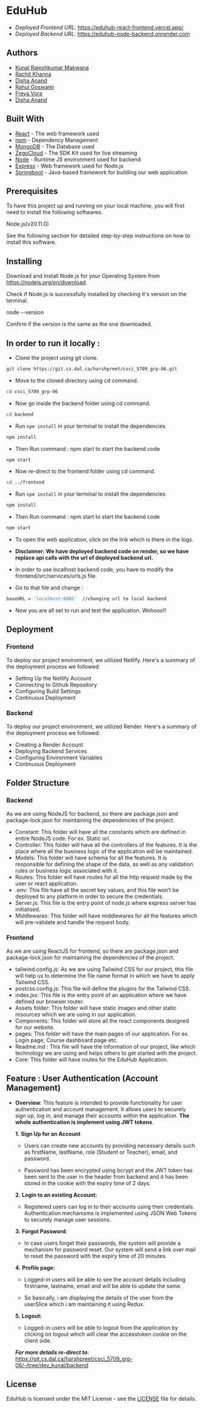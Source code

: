 # EduHub

* *Deployed Frontend URL*: <https://eduhub-react-frontend.vercel.app/>
* *Deployed Backend URL*: <https://eduhub-node-backend.onrender.com>

## Authors

* [Kunal Rajeshkumar Makwana](kn362288@dal.ca)
* [Rachit Khanna]()
* [Disha Anand]()
* [Rahul Goswami]()
* [Freya Vora]()
* [Disha Anand]()


## Built With

* [React](https://legacy.reactjs.org/docs/getting-started.html/) - The web framework used
* [npm](https://docs.npmjs.com//) - Dependency Management
* [MongoDB](https://legacy.reactjs.org/docs/getting-started.html/) - The Database used
* [ZegoCloud](https://legacy.reactjs.org/docs/getting-started.html/) - The SDK Kit used for live streaming
* [Node](https://nodejs.org/en/learn/getting-started/introduction-to-nodejs) - Runtime JS environment used for backend
* [Express](https://expressjs.com/en/starter/hello-world.html) - Web framework used for Node.js
* [Springboot](https://spring.io/guides/gs/spring-boot) - Java-based framework for building our web application


## Prerequisites

To have this project up and running on your local machine, you will first need to install the following softwares.


Node.js(v20.11.0)

See the following section for detailed step-by-step instructions on how to install this software.

## Installing

Download and Install Node.js for your Operating System from https://nodejs.org/en/download.

Check if Node.js is successfully installed by checking it's version on the terminal.

node --version


Confirm if the version is the same as the one downloaded.


## In order to run it locally :
- Clone the project using git clone.
```bash
git clone https://git.cs.dal.ca/harshpreet/csci_5709_grp-06.git
```
- Move to the cloned directory using cd command. 
```bash
cd csci_5709_grp-06
```
- Now go inside the backend folder using cd command.
```bash
cd backend
```
- Run  `npm install` in your terminal to install the dependencies
```bash
npm install
```
- Then Run command : npm start to start the backend code
```bash
npm start
```

- Now re-direct to the frontend folder using cd command. 
```bash
cd ../frontend
```
- Run  `npm install` in your terminal to install the dependencies
```bash
npm install
```
- Then Run command : npm start to start the backend code
```bash
npm start
```

- To open the web application, click on the link which is there in the logs.

- **Disclaimer: We have deployed backend code on render, so we have replace api calls with the url of deployed backend url.**

- In order to use localhost backend code, you have to modify the frontend/src/services/urls.js file. 

- Go to that file and change :
```bash
baseURL = 'localhost:6002'  //changing url to local backend
```

- Now you are all set to run and test the application. Wohooo!!

## Deployment
### Frontend

To deploy our project environment, we utilized Netlify. Here's a summary of the deployment process we followed:

- Setting Up the Netlify Account
- Connecting to Github Repository
- Configuring Build Settings
- Continuous Deployment

### Backend

To deploy our project environment, we utilized Render. Here's a summary of the deployment process we followed:

- Creating a Render Account
- Deploying Backend Services
- Configuring Environment Variables
- Continuous Deployment

## Folder Structure
### Backend
As we are using NodeJS for backend, so there
are package.json and package-lock.json for maintaining the dependencies of the project.
- Constant: This folder will have all the constants which are defined in entire NodeJS code.
For ex. Static url.
- Controller: This folder will have all the controllers of the features. It is the place where all
the business logic of the application will be maintained.
- Models: This folder will have schema for all the features. It is responsible for defining the
shape of the data, as well as any validation rules or business logic associated with it.
- Routes: This folder will have routes for all the http request made by the user or react
application.
- .env: This file have all the secret key values, and this file won’t be deployed to any
platform in order to secure the credentials.
- Server.js: This file is the entry point of node.js where express server has initialised.
- Middlewares: This folder will have middlewares for all the features which will pre-validate
and handle the request body.

### Frontend
As we are using ReactJS for frontend, so
there are package.json and package-lock.json for maintaining the dependencies of the project.
- tailwind.config.js: As we are using Tailwind CSS for our project, this file will help us
to determine the file name format in which we have to apply Tailwind CSS.
- postcss.config.js: This file will define the plugins for the Tailwind CSS.
- index.jsx: This file is the entry point of an application where we have defined our
browser router.
- Assets folder: This folder will have static images and other static resources which we
are using in our application.
- Components: This folder will store all the react components designed for our website.
- pages: This folder will have the main pages of our application. For ex. Login page,
Course dashboard page etc.
- Readme.md : This file will have the information of our project, like which technology
we are using and helps others to get started with the project.
- Core: This folder will have routes for the EduHub Application.


## Feature : User Authentication (Account Management)
- **Overview**: This feature is intended to provide functionality for user authentication and account management. It allows users to securely sign up, log in, and manage their accounts within the application. **The whole authentication is implement using JWT tokens**.

    **1.** **Sign Up for an Account**
    - Users can create new accounts by providing necessary details such as firstName, lastName, role (Student or Teacher), email, and password.

    - Password has been encrypted using bcrypt and the JWT token has been sent to the user in the header from backend and it has been stored in the cookie with the expiry time of 2 days.

    **2.** **Login to an existing Account:**
    - Registered users can log in to their accounts using their credentials. Authentication mechanisms is implemented using JSON Web Tokens to securely manage user sessions.

    **3.** **Forgot Password:**
    - In case users forget their passwords, the system will provide a mechanism for password reset. Our system will send a link over mail to reset the password with the expiry time of 20 minutes. 

    **4.** **Profile page:**
    - Logged-in users will be able to see the account details including firstname, lastname, email and will be able to update the same. 

    - So basically, i am displaying the details of the user from the userSlice which i am maintaining it using Redux. 

    **5.** **Logout:**
    - Logged-in users will be able to logout from the application by clicking on logout which will clear the accesstoken cookie on the client side.

    ***For more details re-direct to***: https://git.cs.dal.ca/harshpreet/csci_5709_grp-06/-/tree/dev_kunal/backend


## License

EduHub is licensed under the MIT License - see the [LICENSE](LICENSE) file for details.

